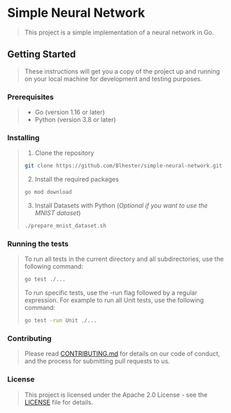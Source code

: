 # Simple Neural Network
> 
> This project is a simple implementation of a neural network in Go.

## Getting Started
> 
> These instructions will get you a copy of the project up and running on your local machine for development and testing purposes.

### Prerequisites
>
> - Go (version 1.16 or later)
> - Python (version 3.8 or later)

### Installing
>
> 1. Clone the repository
> ```bash
> git clone https://github.com/Blhester/simple-neural-network.git
> ```
> 2. Install the required packages
> ```bash
> go mod download
> ```
> 3. Install Datasets with Python (_Optional if you want to use the MNIST dataset_)
> ```bash
> ./prepare_mnist_dataset.sh
> ```

### Running the tests
> To run all tests in the current directory and all subdirectories, use the following command:
> ```bash
> go test ./...
> ```
> To run specific tests, use the -run flag followed by a regular expression. For example to run all Unit tests, use the following command:
> ```bash
> go test -run Unit ./...
> ```

### Contributing
> Please read [CONTRIBUTING.md](CONTRIBUTING.md) for details on our code of conduct, and the process for submitting pull requests to us.

### License
> This project is licensed under the Apache 2.0 License - see the [LICENSE](LICENSE) file for details.
